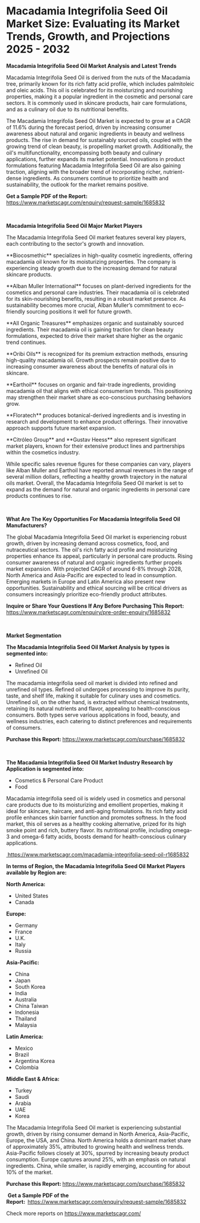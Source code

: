 <p><h1>Macadamia Integrifolia Seed Oil Market Size: Evaluating its Market Trends, Growth, and Projections 2025 - 2032</h1></p><p><strong>Macadamia Integrifolia Seed Oil Market Analysis and Latest Trends</strong></p>
<p><p>Macadamia Integrifolia Seed Oil is derived from the nuts of the Macadamia tree, primarily known for its rich fatty acid profile, which includes palmitoleic and oleic acids. This oil is celebrated for its moisturizing and nourishing properties, making it a popular ingredient in the cosmetic and personal care sectors. It is commonly used in skincare products, hair care formulations, and as a culinary oil due to its nutritional benefits.</p><p>The Macadamia Integrifolia Seed Oil Market is expected to grow at a CAGR of 11.6% during the forecast period, driven by increasing consumer awareness about natural and organic ingredients in beauty and wellness products. The rise in demand for sustainably sourced oils, coupled with the growing trend of clean beauty, is propelling market growth. Additionally, the oil's multifunctionality, encompassing both beauty and culinary applications, further expands its market potential. Innovations in product formulations featuring Macadamia Integrifolia Seed Oil are also gaining traction, aligning with the broader trend of incorporating richer, nutrient-dense ingredients. As consumers continue to prioritize health and sustainability, the outlook for the market remains positive.</p></p>
<p><strong>Get a Sample PDF of the Report:&nbsp;</strong> <a href="https://www.marketscagr.com/enquiry/request-sample/1685832?utm_campaign=3508&utm_medium=2&utm_source=Github&utm_content=ia&utm_term=24032025&utm_id=macadamia-integrifolia-seed-oil">https://www.marketscagr.com/enquiry/request-sample/1685832</a></p>
<p>&nbsp;</p>
<p><strong>Macadamia Integrifolia Seed Oil Major Market Players</strong></p>
<p><p>The Macadamia Integrifolia Seed Oil market features several key players, each contributing to the sector's growth and innovation. </p><p>**Biocosmethic** specializes in high-quality cosmetic ingredients, offering macadamia oil known for its moisturizing properties. The company is experiencing steady growth due to the increasing demand for natural skincare products.</p><p>**Alban Muller International** focuses on plant-derived ingredients for the cosmetics and personal care industries. Their macadamia oil is celebrated for its skin-nourishing benefits, resulting in a robust market presence. As sustainability becomes more crucial, Alban Muller’s commitment to eco-friendly sourcing positions it well for future growth.</p><p>**All Organic Treasures** emphasizes organic and sustainably sourced ingredients. Their macadamia oil is gaining traction for clean beauty formulations, expected to drive their market share higher as the organic trend continues.</p><p>**Oribi Oils** is recognized for its premium extraction methods, ensuring high-quality macadamia oil. Growth prospects remain positive due to increasing consumer awareness about the benefits of natural oils in skincare.</p><p>**Earthoil** focuses on organic and fair-trade ingredients, providing macadamia oil that aligns with ethical consumerism trends. This positioning may strengthen their market share as eco-conscious purchasing behaviors grow.</p><p>**Floratech** produces botanical-derived ingredients and is investing in research and development to enhance product offerings. Their innovative approach supports future market expansion.</p><p>**Citróleo Group** and **Gustav Heess** also represent significant market players, known for their extensive product lines and partnerships within the cosmetics industry.</p><p>While specific sales revenue figures for these companies can vary, players like Alban Muller and Earthoil have reported annual revenues in the range of several million dollars, reflecting a healthy growth trajectory in the natural oils market. Overall, the Macadamia Integrifolia Seed Oil market is set to expand as the demand for natural and organic ingredients in personal care products continues to rise.</p></p>
<p>&nbsp;</p>
<p><strong>What Are The Key Opportunities For Macadamia Integrifolia Seed Oil Manufacturers?</strong></p>
<p><p>The global Macadamia Integrifolia Seed Oil market is experiencing robust growth, driven by increasing demand across cosmetics, food, and nutraceutical sectors. The oil's rich fatty acid profile and moisturizing properties enhance its appeal, particularly in personal care products. Rising consumer awareness of natural and organic ingredients further propels market expansion. With projected CAGR of around 6-8% through 2028, North America and Asia-Pacific are expected to lead in consumption. Emerging markets in Europe and Latin America also present new opportunities. Sustainability and ethical sourcing will be critical drivers as consumers increasingly prioritize eco-friendly product attributes.</p></p>
<p><strong>Inquire or Share Your Questions If Any Before Purchasing This Report:</strong> <a href="https://www.marketscagr.com/enquiry/pre-order-enquiry/1685832?utm_campaign=3508&utm_medium=2&utm_source=Github&utm_content=ia&utm_term=24032025&utm_id=macadamia-integrifolia-seed-oil">https://www.marketscagr.com/enquiry/pre-order-enquiry/1685832</a></p>
<p>&nbsp;</p>
<p><strong>Market Segmentation</strong></p>
<p><strong>The Macadamia Integrifolia Seed Oil Market Analysis by types is segmented into:</strong></p>
<p><ul><li>Refined Oil</li><li>Unrefined Oil</li></ul></p>
<p><p>The macadamia integrifolia seed oil market is divided into refined and unrefined oil types. Refined oil undergoes processing to improve its purity, taste, and shelf life, making it suitable for culinary uses and cosmetics. Unrefined oil, on the other hand, is extracted without chemical treatments, retaining its natural nutrients and flavor, appealing to health-conscious consumers. Both types serve various applications in food, beauty, and wellness industries, each catering to distinct preferences and requirements of consumers.</p></p>
<p><strong>Purchase this Report:&nbsp;</strong><a href="https://www.marketscagr.com/purchase/1685832?utm_campaign=3508&utm_medium=2&utm_source=Github&utm_content=ia&utm_term=24032025&utm_id=macadamia-integrifolia-seed-oil">https://www.marketscagr.com/purchase/1685832</a></p>
<p>&nbsp;</p>
<p><strong>The Macadamia Integrifolia Seed Oil Market Industry Research by Application is segmented into:</strong></p>
<p><ul><li>Cosmetics & Personal Care Product</li><li>Food</li></ul></p>
<p><p>Macadamia integrifolia seed oil is widely used in cosmetics and personal care products due to its moisturizing and emollient properties, making it ideal for skincare, haircare, and anti-aging formulations. Its rich fatty acid profile enhances skin barrier function and promotes softness. In the food market, this oil serves as a healthy cooking alternative, prized for its high smoke point and rich, buttery flavor. Its nutritional profile, including omega-3 and omega-6 fatty acids, boosts demand for health-conscious culinary applications.</p></p>
<p><a href="https://www.marketscagr.com/macadamia-integrifolia-seed-oil-r1685832?utm_campaign=3508&utm_medium=2&utm_source=Github&utm_content=ia&utm_term=24032025&utm_id=macadamia-integrifolia-seed-oil">&nbsp;https://www.marketscagr.com/macadamia-integrifolia-seed-oil-r1685832</a></p>
<p><strong>In terms of Region, the Macadamia Integrifolia Seed Oil Market Players available by Region are:</strong></p>
<p>
    <p> <strong> North America: </strong>
        <ul>
            <li>United States</li>
            <li>Canada</li>
        </ul>
        </p> 
    <p> <strong> Europe: </strong>
        <ul>
            <li>Germany</li>
            <li>France</li>
            <li>U.K.</li>
            <li>Italy</li>
            <li>Russia</li>
        </ul>
        </p> 
    <p> <strong> Asia-Pacific: </strong>
        <ul>
            <li>China</li>
            <li>Japan</li>
            <li>South Korea</li>
            <li>India</li>
            <li>Australia</li>
            <li>China Taiwan</li>
            <li>Indonesia</li>
            <li>Thailand</li>
            <li>Malaysia</li>
        </ul>
        </p> 
    <p> <strong> Latin America: </strong>
        <ul>
            <li>Mexico</li>
            <li>Brazil</li>
            <li>Argentina Korea</li>
            <li>Colombia</li>
        </ul>
        </p> 
    <p> <strong> Middle East & Africa: </strong>
        <ul>
            <li>Turkey</li>
            <li>Saudi</li>
            <li>Arabia</li>
            <li>UAE</li>
            <li>Korea</li>
        </ul>
    </p>
    </p>
<p><p>The Macadamia Integrifolia Seed Oil market is experiencing substantial growth, driven by rising consumer demand in North America, Asia-Pacific, Europe, the USA, and China. North America holds a dominant market share of approximately 35%, attributed to growing health and wellness trends. Asia-Pacific follows closely at 30%, spurred by increasing beauty product consumption. Europe captures around 25%, with an emphasis on natural ingredients. China, while smaller, is rapidly emerging, accounting for about 10% of the market.</p></p>
<p><strong>Purchase this Report: </strong><a href="https://www.marketscagr.com/purchase/1685832?utm_campaign=3508&utm_medium=2&utm_source=Github&utm_content=ia&utm_term=24032025&utm_id=macadamia-integrifolia-seed-oil">https://www.marketscagr.com/purchase/1685832</a></p>
<p>&nbsp;<strong>Get a Sample PDF of the Report:&nbsp;&nbsp;</strong><a href="https://www.marketscagr.com/enquiry/request-sample/1685832?utm_campaign=3508&utm_medium=2&utm_source=Github&utm_content=ia&utm_term=24032025&utm_id=macadamia-integrifolia-seed-oil">https://www.marketscagr.com/enquiry/request-sample/1685832</a></p>
<p><strong></strong></p>
<p>Check more reports on <a href="https://www.marketscagr.com/?utm_campaign=3508&utm_medium=2&utm_source=Github&utm_content=ia&utm_term=24032025&utm_id=macadamia-integrifolia-seed-oil">https://www.marketscagr.com/</a></p>